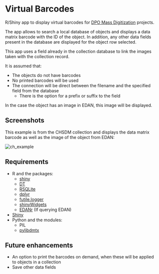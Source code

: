 # Virtual Barcodes

R/Shiny app to display virtual barcodes for [DPO Mass Digitization](https://dpo.si.edu/mass-digitization-program) projects.

The app allows to search a local database of objects and displays a data matrix barcode with the ID of the object. In addition, any other data fields present in the database are displayed for the object row selected. 

This app uses a field already in the collection database to link the images taken with the collection record. 

It is assumed that:

 * The objects do not have barcodes 
 * No printed barcodes will be used
 * The connection will be direct between the filename and the specified field from the database
   * There is the option for a prefix or suffix to the field

In the case the object has an image in EDAN, this image will be displayed.

## Screenshots

This example is from the CHSDM collection and displays the data matrix barcode as well as the image of the object from EDAN:

![ch_example](https://user-images.githubusercontent.com/2302171/95353678-8a63ab80-0891-11eb-97d4-7d3563b95919.png)

## Requirements

 * R and the packages:
   * [shiny](https://cran.r-project.org/package=shiny)
   * [DT](https://cran.r-project.org/package=DT)
   * [RSQLite](https://cran.r-project.org/package=RSQLite)
   * [dplyr](https://cran.r-project.org/package=dplyr)
   * [futile.logger](https://cran.r-project.org/package=futile.logger)
   * [shinyWidgets](https://cran.r-project.org/package=shinyWidgets)
   * [EDANr](https://github.com/Smithsonian/EDANr) (If querying EDAN)
 * [Shiny](https://shiny.rstudio.com/)
 * Python and the modules:
   * PIL
   * [pylibdmtx](https://github.com/NaturalHistoryMuseum/pylibdmtx)

## Future enhancements

 * An option to print the barcodes on demand, when these will be applied to objects in a collection
 * Save other data fields
